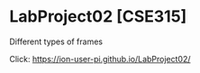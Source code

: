 # LabProject02 [CSE315]
Different types of frames

Click: https://ion-user-pi.github.io/LabProject02/

